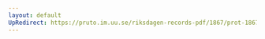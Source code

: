 ```yaml
---
layout: default
UpRedirect: https://pruto.im.uu.se/riksdagen-records-pdf/1867/prot-1867--ak--320/prot-1867--ak--320_003.pdf
---
```

